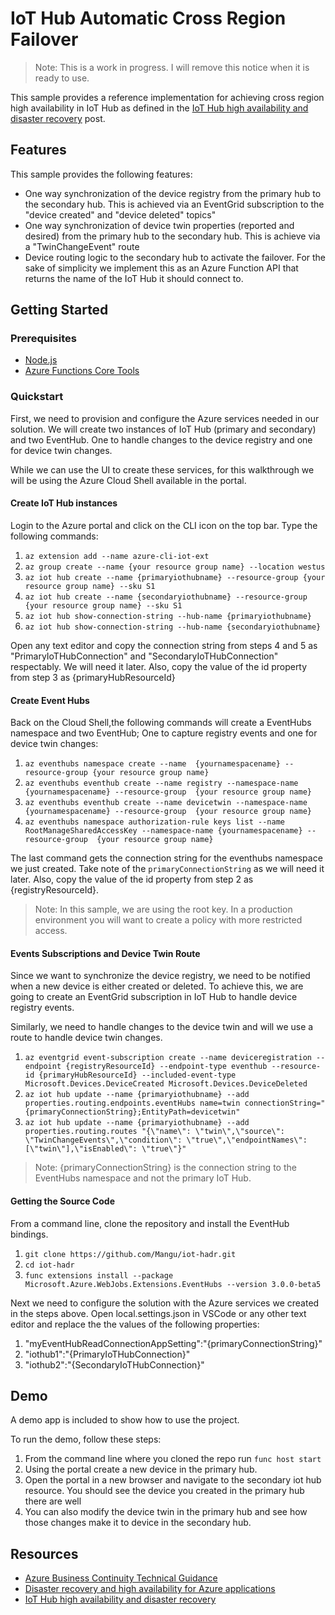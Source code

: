 # IoT Hub Automatic Cross Region Failover

>Note: This is a work in progress. I will remove this notice when it is ready to use.

This sample provides a reference implementation for achieving cross region high availability in IoT Hub as defined in the [IoT Hub high availability and disaster recovery](https://docs.microsoft.com/en-us/azure/iot-hub/iot-hub-ha-dr) post.

## Features

This sample provides the following features:

* One way synchronization of the device registry from the primary hub to the secondary hub. This is achieved via an EventGrid subscription to the "device created" and "device deleted" topics"
* One way synchronization of device twin properties (reported and desired) from the primary hub to the secondary hub. This is achieve via a "TwinChangeEvent" route
* Device routing logic to the secondary hub to activate the failover. For the sake of simplicity we implement this as an Azure Function API that returns the name of the IoT Hub it should connect to.  

## Getting Started

### Prerequisites

* [Node.js](https://nodejs.org/en/)
* [Azure Functions Core Tools](https://www.npmjs.com/package/azure-functions-core-tools)

### Quickstart

First, we need to provision and configure the Azure services needed in our solution. We will create two instances of IoT Hub (primary and secondary) and two EventHub. One to handle changes to the device registry and one for device twin changes.

While we can use the UI to create these services, for this walkthrough we will be using the Azure Cloud Shell available in the portal.

#### Create IoT Hub instances

Login to the Azure portal and click on the CLI icon on the top bar. Type the following commands:

1. `az extension add --name azure-cli-iot-ext` 
2. `az group create --name {your resource group name} --location westus` 
3. `az iot hub create --name {primaryiothubname} --resource-group {your resource group name} --sku S1`
4. `az iot hub create --name {secondaryiothubname} --resource-group {your resource group name} --sku S1`
5. `az iot hub show-connection-string --hub-name {primaryiothubname}`
6. `az iot hub show-connection-string --hub-name {secondaryiothubname}`
 
Open any text editor and copy the connection string from steps 4 and 5 as "PrimaryIoTHubConnection" and "SecondaryIoTHubConnection" respectably. We will need it later. Also, copy the value of the id property from step 3 as {primaryHubResourceId}

#### Create Event Hubs

Back on the Cloud Shell,the following commands will create a EventHubs namespace and two EventHub; One to capture registry events and one for device twin changes:
1. `az eventhubs namespace create --name  {yournamespacename} --resource-group {your resource group name}`
2. `az eventhubs eventhub create --name registry --namespace-name {yournamespacename} --resource-group  {your resource group name}`
3. `az eventhubs eventhub create --name devicetwin --namespace-name {yournamespacename} --resource-group  {your resource group name}`
4. `az eventhubs namespace authorization-rule keys list --name RootManageSharedAccessKey --namespace-name {yournamespacename} --resource-group  {your resource group name}`

The last command gets the connection string for the eventhubs namespace we just created. Take note of the `primaryConnectionString` as we will need it later. Also, copy the value of the id property from step 2 as {registryResourceId}.

>Note: In this sample, we are using the root key. In a production environment you will want to create a policy with more restricted access.

#### Events Subscriptions and Device Twin Route

Since we want to synchronize the device registry, we need to be notified when a new device is either created or deleted. To achieve this, we are going to create an EventGrid subscription in IoT Hub to handle device registry events.

Similarly, we need to handle changes to the device twin and will we use a route to handle device twin changes.

1. `az eventgrid event-subscription create --name deviceregistration --endpoint {registryResourceId} --endpoint-type eventhub --resource-id {primaryHubResourceId} --included-event-type Microsoft.Devices.DeviceCreated Microsoft.Devices.DeviceDeleted`
2. `az iot hub update --name {primaryiothubname} --add properties.routing.endpoints.eventHubs name=twin connectionString="{primaryConnectionString};EntityPath=devicetwin"`
3. `az iot hub update --name {primaryiothubname} --add properties.routing.routes "{\"name\": \"twin\",\"source\": \"TwinChangeEvents\",\"condition\": \"true\",\"endpointNames\": [\"twin\"],\"isEnabled\": \"true\"}"`

>Note: {primaryConnectionString} is the connection string to the EventHubs namespace and not the primary IoT Hub.

   
#### Getting the Source Code

From a command line, clone the repository and install the EventHub bindings.

1. `git clone https://github.com/Mangu/iot-hadr.git`
2. `cd iot-hadr`
3. `func extensions install --package Microsoft.Azure.WebJobs.Extensions.EventHubs --version 3.0.0-beta5`

Next we need to configure the solution with the Azure services we created in the steps above. Open local.settings.json in VSCode or any other text editor and replace the the values of the following properties:

1. "myEventHubReadConnectionAppSetting":"{primaryConnectionString}"
2. "iothub1":"{PrimaryIoTHubConnection}"
3. "iothub2":"{SecondaryIoTHubConnection}"

## Demo

A demo app is included to show how to use the project.

To run the demo, follow these steps:

1. From the command line where you cloned the repo run `func host start`
2. Using the portal create a new device in the primary hub.
3. Open the portal in a new browser and navigate to the secondary iot hub resource. You should see the device you created in the primary hub there are well
4. You can also modify the device twin in the primary hub and see how those changes make it to device in the secondary hub.

## Resources

- [Azure Business Continuity Technical Guidance](https://docs.microsoft.com/azure/architecture/resiliency/) 
- [Disaster recovery and high availability for Azure applications](https://msdn.microsoft.com/library/dn251004.aspx)
- [IoT Hub high availability and disaster recovery](https://docs.microsoft.com/en-us/azure/iot-hub/iot-hub-ha-dr)